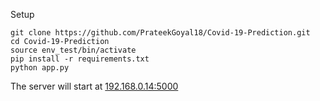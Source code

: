 Setup
~~~
git clone https://github.com/PrateekGoyal18/Covid-19-Prediction.git
cd Covid-19-Prediction
source env_test/bin/activate
pip install -r requirements.txt
python app.py
~~~
The server will start at [192.168.0.14:5000](192.168.0.14:5000)
